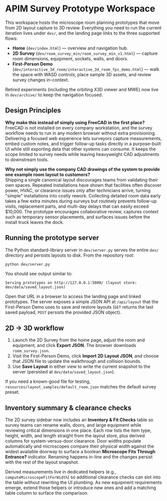 # APIM Survey Prototype Workspace

This workspace hosts the microscope room planning prototypes that move from 2D
layout capture to 3D review. Everything you need to run the current iteration
lives under `dev/`, and the landing page links to the three supported flows:

* **Home** (`dev/index.html`) &mdash; overview and navigation hub.
* **2D Survey** (`dev/room_survey_min/room_survey_min_v1.html`) &mdash; capture room
  dimensions, equipment, sockets, walls, and doors.
* **First-Person Demo**
  (`dev/interactive_3d_room/interactive_3d_room_fps_demo.html`) &mdash; walk the
  space with WASD controls, place sample 3D assets, and review survey changes
  in-context.

Retired experiments (including the orbiting X3D viewer and MWE) now live in
`dev/archive/` to keep the navigation focused.

## Design Principles

**Why make this instead of simply using FreeCAD in the first place?**
FreeCAD is not installed on every company workstation, and the survey workflow
needs to run in any modern browser without extra provisioning. Delivering a
focused web experience lets surveyors capture measurements, embed custom notes,
and trigger follow-up tasks directly in a purpose-built UI while still exporting
data that other systems can consume. It keeps the scope limited to survey needs
while leaving heavyweight CAD adjustments to downstream tools.

**Why not simply use the company CAD drawings of the system to provide one
example room layout to customers?**  
Shipping a single canonical layout discourages teams from validating their own
spaces. Repeated installations have shown that facilities often discover power,
HVAC, or clearance issues only after technicians arrive, turning "simple"
installations into costly rework. Collecting detailed room data early takes a
few extra minutes during surveys but routinely prevents follow-up visits,
replacement parts, and multi-day delays that can easily exceed $10,000. The
prototype encourages collaborative review, captures context such as temporary
sensor placements, and surfaces issues before the install truck leaves the dock.

## Running the prototype server

The Python standard-library server in `dev/server.py` serves the entire `dev/`
directory and persists layouts to disk. From the repository root:

```bash
python dev/server.py
```

You should see output similar to:

```
Serving prototypes on http://127.0.0.1:5000/ (layout store: dev/data/saved_layout.json)
```

Open that URL in a browser to access the landing page and linked prototypes. The
server exposes a simple JSON API at `/api/layout` that the First-Person Demo uses
to save and restore layouts (`GET` returns the last saved payload, `POST`
persists the provided JSON object).

## 2D &rarr; 3D workflow

1. Launch the 2D Survey from the home page, adjust the room and equipment, and
   click **Export JSON**. The browser downloads `room_survey.json`.
2. Visit the First-Person Demo, click **Import 2D Layout JSON**, and choose that
   JSON file to update the walkthrough and collision bounds.
3. Use **Save Layout** in either view to write the current snapshot to the
   server (persisted at `dev/data/saved_layout.json`).

If you need a known-good file for testing, `resources/layout_samples/default_room.json`
matches the default survey preset.

## Inventory summary & clearance checks

The 2D survey sidebar now includes an **Inventory & Fit Checks** table so survey
teams can rename walls, doors, and large equipment while reviewing critical
dimensions in one place. Each row lists the item type, height, width, and length
straight from the layout store, plus derived columns for system-versus-door
clearance. Door widths populate automatically and microscopes compare their
physical width against the widest available doorway to surface a boolean
**Microscope Fits Through Entrance?** indicator. Renaming happens in-line and the
changes persist with the rest of the layout snapshot.

Derived measurements live in dedicated helpers (e.g.,
`computeMicroscopeFitForWidth`) so additional clearance checks can slot into the
table without rewriting the UI plumbing. As new equipment requirements emerge,
extend those helpers or introduce new ones and add a matching table column to
surface the comparison.
